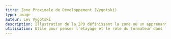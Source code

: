 ```yaml
---
titre: Zone Proximale de Développement (Vygotski)
type: image
auteur: Lev Vygotski
description: Illustration de la ZPD définissant la zone où un apprenant peut réussir avec l’aide d’un adulte ou d’un pair plus compétent. Théorie centrale en pédagogie différenciée.
utilisation: Utile pour penser l'étayage et le rôle du formateur dans les apprentissages.
---
```

